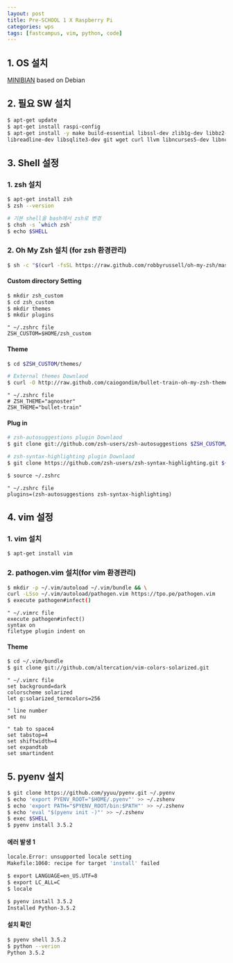 ```yaml
---
layout: post
title: Pre-SCHOOL 1 X Raspberry Pi
categories: wps
tags: [fastcampus, vim, python, code]
---
```


## 1. OS 설치

[MINIBIAN](https://minibianpi.wordpress.com/) based on Debian

## 2. 필요 SW 설치

```sh
$ apt-get update
$ apt-get install raspi-config
$ apt-get install -y make build-essential libssl-dev zlib1g-dev libbz2-dev \
libreadline-dev libsqlite3-dev git wget curl llvm libncurses5-dev libncursesw5-dev xz-utils
```

## 3. Shell 설정

### 1. zsh 설치

```sh
$ apt-get install zsh
$ zsh --version

# 기본 shell을 bash에서 zsh로 변경
$ chsh -s `which zsh`
$ echo $SHELL
```

### 2. Oh My Zsh 설치 (for zsh 환경관리)

```sh
$ sh -c "$(curl -fsSL https://raw.github.com/robbyrussell/oh-my-zsh/master/tools/install.sh)"
```

#### Custom directory Setting

```sh
$ mkdir zsh_custom
$ cd zsh_custom
$ mkdir themes
$ mkdir plugins
```

```vim
" ~/.zshrc file
ZSH_CUSTOM=$HOME/zsh_custom
```

#### Theme

```sh
$ cd $ZSH_CUSTOM/themes/

# External themes Downlaod
$ curl -O http://raw.github.com/caiogondim/bullet-train-oh-my-zsh-theme/master/bullet-train.zsh-theme
```

```vim
" ~/.zshrc file
# ZSH_THEME="agnoster"
ZSH_THEME="bullet-train"
```

#### Plug in

```sh
# zsh-autosuggestions plugin Downlaod
$ git clone git://github.com/zsh-users/zsh-autosuggestions $ZSH_CUSTOM/plugins/zsh-autosuggestions

# zsh-syntax-highlighting plugin Downlaod
$ git clone https://github.com/zsh-users/zsh-syntax-highlighting.git ${ZSH_CUSTOM:-~/.oh-my-zsh/custom}/plugins/zsh-syntax-highlighting

$ source ~/.zshrc
```
```vim
" ~/.zshrc file
plugins=(zsh-autosuggestions zsh-syntax-highlighting)
```




## 4. vim 설정

### 1. vim 설치

```sh
$ apt-get install vim
```



### 2. pathogen.vim 설치(for vim 환경관리)

```sh
$ mkdir -p ~/.vim/autoload ~/.vim/bundle && \
curl -LSso ~/.vim/autoload/pathogen.vim https://tpo.pe/pathogen.vim
$ execute pathogen#infect()
```

```vim
" ~/.vimrc file
execute pathogen#infect()
syntax on
filetype plugin indent on
```

#### Theme

```sh
$ cd ~/.vim/bundle
$ git clone git://github.com/altercation/vim-colors-solarized.git
```

```vim
" ~/.vimrc file
set background=dark
colorscheme solarized
let g:solarized_termcolors=256

" line number
set nu

" tab to space4
set tabstop=4
set shiftwidth=4
set expandtab
set smartindent
```

## 5. pyenv 설치

```sh
$ git clone https://github.com/yyuu/pyenv.git ~/.pyenv
$ echo 'export PYENV_ROOT="$HOME/.pyenv"' >> ~/.zshenv
$ echo 'export PATH="$PYENV_ROOT/bin:$PATH"' >> ~/.zshenv
$ echo 'eval "$(pyenv init -)"' >> ~/.zshenv
$ exec $SHELL
$ pyenv install 3.5.2
```

#### 에러 발생 1

```sh
locale.Error: unsupported locale setting
Makefile:1060: recipe for target 'install' failed

$ export LANGUAGE=en_US.UTF=8
$ export LC_ALL=C
$ locale

$ pyenv install 3.5.2
Installed Python-3.5.2
```

#### 설치 확인

``` sh
$ pyenv shell 3.5.2
$ python --verion
Python 3.5.2
```
